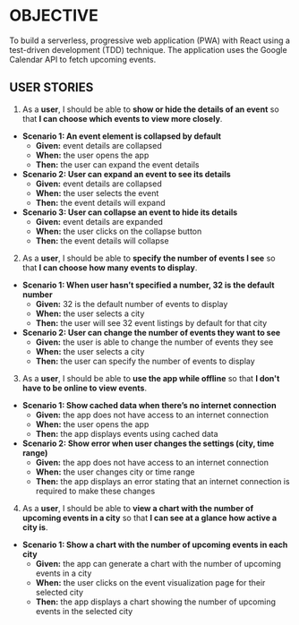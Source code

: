 # OBJECTIVE

To build a serverless, progressive web application (PWA) with React using a test-driven development (TDD) technique. The application uses the Google Calendar API to fetch upcoming events.

## USER STORIES

1. As a **user**, I should be able to **show or hide the details of an event** so that **I can choose which events to view more closely**.

- **Scenario 1: An event element is collapsed by default**
  - **Given:** event details are collapsed
  - **When:** the user opens the app
  - **Then:** the user can expand the event details
- **Scenario 2: User can expand an event to see its details**
  - **Given:** event details are collapsed
  - **When:** the user selects the event
  - **Then:** the event details will expand
- **Scenario 3: User can collapse an event to hide its details**
  - **Given:** event details are expanded
  - **When:** the user clicks on the collapse button
  - **Then:** the event details will collapse

2. As a **user**, I should be able to **specify the number of events I see** so that **I can choose how many events to display**.

- **Scenario 1: When user hasn’t specified a number, 32 is the default number**
  - **Given:** 32 is the default number of events to display
  - **When:** the user selects a city
  - **Then:** the user will see 32 event listings by default for that city
- **Scenario 2: User can change the number of events they want to see**
  - **Given:** the user is able to change the number of events they see
  - **When:** the user selects a city
  - **Then:** the user can specify the number of events to display

3. As a **user**, I should be able to **use the app while offline** so that **I don't have to be online to view events**.

- **Scenario 1: Show cached data when there’s no internet connection**
  - **Given:** the app does not have access to an internet connection
  - **When:** the user opens the app
  - **Then:** the app displays events using cached data
- **Scenario 2: Show error when user changes the settings (city, time range)**
  - **Given:** the app does not have access to an internet connection
  - **When:** the user changes city or time range
  - **Then:** the app displays an error stating that an internet connection is required to make these changes

4. As a **user**, I should be able to **view a chart with the number of upcoming events in a city** so that **I can see at a glance how active a city is**.

- **Scenario 1: Show a chart with the number of upcoming events in each city**
  - **Given:** the app can generate a chart with the number of upcoming events in a city
  - **When:** the user clicks on the event visualization page for their selected city
  - **Then:** the app displays a chart showing the number of upcoming events in the selected city

